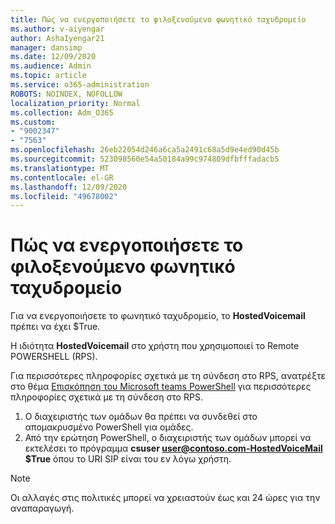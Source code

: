 ```yaml
---
title: Πώς να ενεργοποιήσετε το φιλοξενούμενο φωνητικό ταχυδρομείο
ms.author: v-aiyengar
author: AshaIyengar21
manager: dansimp
ms.date: 12/09/2020
ms.audience: Admin
ms.topic: article
ms.service: o365-administration
ROBOTS: NOINDEX, NOFOLLOW
localization_priority: Normal
ms.collection: Adm_O365
ms.custom:
- "9002347"
- "7563"
ms.openlocfilehash: 26eb22054d246a6ca5a2491c68a5d9e4ed90d45b
ms.sourcegitcommit: 523098560e54a50184a99c974809dfbfffadacb5
ms.translationtype: MT
ms.contentlocale: el-GR
ms.lasthandoff: 12/09/2020
ms.locfileid: "49678002"
---
```

# <a name="how-to-enable-hosted-voicemail"></a>Πώς να ενεργοποιήσετε το φιλοξενούμενο φωνητικό ταχυδρομείο

Για να ενεργοποιήσετε το φωνητικό ταχυδρομείο, το **HostedVoicemail** πρέπει να έχει $True.

Η ιδιότητα **HostedVoicemail** στο χρήστη που χρησιμοποιεί το Remote POWERSHELL (RPS).

Για περισσότερες πληροφορίες σχετικά με τη σύνδεση στο RPS, ανατρέξτε στο θέμα [Επισκόπηση του Microsoft teams PowerShell](https://docs.microsoft.com/microsoftteams/teams-powershell-overview) για περισσότερες πληροφορίες σχετικά με τη σύνδεση στο RPS.

1. Ο διαχειριστής των ομάδων θα πρέπει να συνδεθεί στο απομακρυσμένο PowerShell για ομάδες.
1. Από την ερώτηση PowerShell, ο διαχειριστής των ομάδων μπορεί να εκτελέσει το πρόγραμμα **csuser user@contoso.com-HostedVoiceMail $True** όπου το URI SIP είναι του εν λόγω χρήστη.

> [!NOTE]
> Οι αλλαγές στις πολιτικές μπορεί να χρειαστούν έως και 24 ώρες για την αναπαραγωγή.